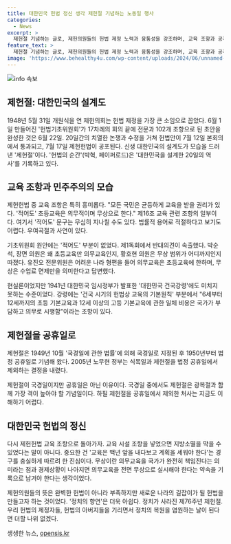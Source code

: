 ```yaml
---
title: 대한민국 헌법 정신 생각 제헌절 기념하는 노동일 행사
categories:
  - News
excerpt: >
  제헌절 기념하는 글로, 제헌의원들의 헌법 제정 노력과 융통성을 강조하며, 교육 조항과 공휴일 재지정 문제를 다룹니다. 1948년 제헌의회의 노력과 토론, 그리고 제헌헌법의 의미를 조명하며, 공휴일 재지정과 국회의 역할을 다룹니다. 또한, 제헌의원들의 헌법 정신과 노력, 그리고 민주주의의 모습을 강조하며, 헌법의 정신을 되새기고 정치의 복원을 염원합니다. 미국의 건국의 아버지들과 비교하며, 헌법 제정 당시의 의도를 생각하고, 제헌의원들의 행동을 통해 제헌헌법의 정신을 알리고자 합니다.
feature_text: >
  제헌절 기념하는 글로, 제헌의원들의 헌법 제정 노력과 융통성을 강조하며, 교육 조항과 공휴일 재지정 문제를 다룹니다. 1948년 제헌의회의 노력과 토론, 그리고 제헌헌법의 의미를 조명하며, 공휴일 재지정과 국회의 역할을 다룹니다. 또한, 제헌의원들의 헌법 정신과 노력, 그리고 민주주의의 모습을 강조하며, 헌법의 정신을 되새기고 정치의 복원을 염원합니다. 미국의 건국의 아버지들과 비교하며, 헌법 제정 당시의 의도를 생각하고, 제헌의원들의 행동을 통해 제헌헌법의 정신을 알리고자 합니다.
image: 'https://www.behealthy4u.com/wp-content/uploads/2024/06/unnamed-file.png'
---
```


<p><img src="https://www.behealthy4u.com/wp-content/uploads/2024/06/unnamed-file.png" alt="info 속보" /></p>

<h2 data-ke-size="size26">제헌절: 대한민국의 설계도</h2>

<p data-ke-size="size16">1948년 5월 31일 개원식을 연 제헌의회는 헌법 제정을 가장 큰 소임으로 꼽았다. 6월 1일 만들어진 '헌법기초위원회'가 17차례의 회의 끝에 전문과 102개 조항으로 된 초안을 완성한 것은 6월 22일. 20일간의 치열한 논쟁과 수정을 거쳐 헌법안이 7월 12일 본회의에서 통과되고, 7월 17일 제헌헌법이 공포된다. 신생 대한민국의 설계도가 모습을 드러낸 '제헌절'이다. '헌법의 순간'(박혁, 페이퍼로드)은 '대한민국을 설계한 20일의 역사'를 기록하고 있다.</p>

<h2 data-ke-size="size26">교육 조항과 민주주의의 모습</h2>

<p data-ke-size="size16">제헌헌법 중 교육 조항은 특히 흥미롭다. "모든 국민은 균등하게 교육을 받을 권리가 있다. '적어도' 초등교육은 의무적이며 무상으로 한다." 제16조 교육 관련 조항의 일부이다. 여기서 '적어도' 문구는 무심히 지나칠 수도 있다. 법률적 용어로 적절하다고 보기도 어렵다. 우여곡절과 사연이 있다.</p>

<p data-ke-size="size16">기초위원회 원안에는 '적어도' 부분이 없었다. 제1독회에서 반대의견이 속출했다. 박순석, 장면 의원은 왜 초등교육만 의무교육인지, 황호현 의원은 무상 범위가 어디까지인지 따졌다. 유진오 전문위원은 어려운 나라 형편을 들어 의무교육은 초등교육에 한하며, 무상은 수업료 면제만을 의미한다고 답변했다.</p>

<p data-ke-size="size16">현실론이었지만 1941년 대한민국 임시정부가 발표한 '대한민국 건국강령'에도 미치지 못하는 수준이었다. 강령에는 '건국 시기의 헌법상 교육의 기본원칙' 부분에서 "6세부터 12세까지의 초등 기본교육과 12세 이상의 고등 기본교육에 관한 일체 비용은 국가가 부담하고 의무로 시행함"이라는 조항이 있다.</p>

<h2 data-ke-size="size26">제헌절을 공휴일로</h2>

<p data-ke-size="size16">제헌절은 1949년 10월 '국경일에 관한 법률'에 의해 국경일로 지정된 후 1950년부터 법정 공휴일로 기념해 왔다. 2005년 노무현 정부는 식목일과 제헌절을 법정 공휴일에서 제외하는 결정을 내렸다.</p>

<p data-ke-size="size16">제헌절이 국경일이지만 공휴일은 아닌 이유이다. 국경일 중에서도 제헌절은 광복절과 함께 가장 격이 높아야 할 기념일이다. 하필 제헌절을 공휴일에서 제외한 처사는 지금도 이해하기 어렵다.</p>

<h2 data-ke-size="size26">대한민국 헌법의 정신</h2>

<p data-ke-size="size16">다시 제헌헌법 교육 조항으로 돌아가자. 교육 시설 조항을 넣었으면 지방소멸을 막을 수 있었다는 말이 아니다. 중요한 건 '교육은 백년 앞을 내다보고 계획을 세워야 한다'는 경구를 충실하게 따르려 한 진심이다. 무상이란 의무교육을 국가가 완전히 책임진다는 의미라는 점과 경제상황이 나아지면 의무교육을 전면 무상으로 실시해야 한다는 약속을 기록으로 남겨야 한다는 생각이었다.</p>

<p data-ke-size="size16">제헌의원들의 뜻은 완벽한 헌법이 아니라 부족하지만 새로운 나라의 길잡이가 될 헌법을 만들고자 하는 것이었다. '정치의 향연'은 더욱 아쉽다. 정치가 사라진 제76주년 제헌절. 우리 헌법의 제정자들, 헌법의 아버지들을 기리면서 정치의 복원을 염원하는 날이 된다면 더할 나위 없겠다.</p>
생생한 뉴스, <a href="https://opensis.kr" rel="dofollow">opensis.kr</a>


